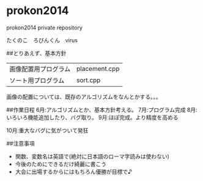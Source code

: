 prokon2014
==========

prokon2014 private repository

たくのこ　ろびんくん　virus

##とりあえず、基本方針

| | |
|:-------|-----|
| 画像配置用プログラム | placement.cpp |
| ソート用プログラム | sort.cpp |

画像の配置については、既存のアルゴリズムをなんとかする。。。

##作業日程
6月:アルゴリズムとか、基本方針考える。
7月:プログラム完成
8月:いろいろ機能追加したり、バグ取り。
9月:ほぼ完成。より精度を高める

10月:重大なバグに気がついて発狂

##注意事項
- 関数、変数名は英語で(絶対に日本語のローマ字読みは使わない)
- 今後のためにできるだけ綺麗に書こう
- 大会に出場するからにはもちろん優勝が目標で♪